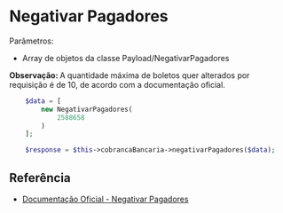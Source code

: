 # Negativar Pagadores

Parâmetros:
- Array de objetos da classe Payload/NegativarPagadores

<b>Observação: </b>A quantidade máxima de boletos quer alterados por requisição é de 10, de acordo com a documentação oficial.

```php
    $data = [
        new NegativarPagadores(
            2588658
        )
    ];

    $response = $this->cobrancaBancaria->negativarPagadores($data);
```

## Referência

- [Documentação Oficial - Negativar Pagadores](https://documenter.getpostman.com/view/20565799/Uzs6yNhe#175f0332-4aab-4063-9ab9-2abd2ce0fe43)